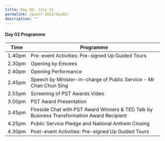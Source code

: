 ```yaml
---
title: Day 02, July 21
permalink: /pswlf-2023/day02/
description: ""
---
```

#### Day 02 Programme

| Time | Programme | 
| -------- | -------- | 
| 1.40pm     | Pre-event Activities: Pre-signed Up Guided Tours  | 
| 2.30pm     | Opening by Emcees     | 
| 2.40pm     | Opening Performance    | 
| 2.45pm     | Speech by Minister-in-charge of Public Service - Mr Chan Chun Sing     | 
| 2.55pm     | Screening of PST Awards Video     | 
| 3.00pm     | PST Award Presentation     | 
| 3.45pm     | Fireside Chat with PST Award Winners & TED Talk by Business Transformation Award Recipient     | 
| 4.25pm     | Public Service Pledge and National Anthem Closing     | 
| 4.30pm     | Post-event Activities: Pre-signed Up Guided Tours  |